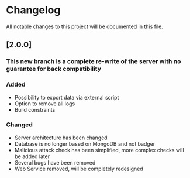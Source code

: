 # Changelog
All notable changes to this project will be documented in this file.

## [2.0.0]
### This new branch is a complete re-write of the server with no guarantee for back compatibility 

### Added
 - Possibility to export data via external script  
 - Option to remove all logs  
 - Build constraints  

### Changed
 - Server architecture has been changed  
 - Database is no longer based on MongoDB and not badger  
 - Malicious attack check has been simplified, more complex checks will be added later    
 - Several bugs have been removed  
 - Web Service removed, will be completely redesigned  

